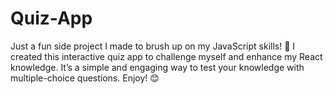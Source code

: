 # Quiz-App
Just a fun side project I made to brush up on my JavaScript skills! 🚀 I created this interactive quiz app to challenge myself and enhance my React knowledge. It’s a simple and engaging way to test your knowledge with multiple-choice questions. Enjoy! 😊
